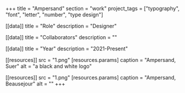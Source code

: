 +++
title = "Ampersand"
section = "work"
project_tags = ["typography", "font", "letter", "number", "type design"]

[[data]]
title = "Role"
description = "Designer"

[[data]]
title = "Collaborators"
description = ""

[[data]]
title = "Year"
description = "2021-Present"

[[resources]]
src = "1.png"
[resources.params]
caption = "Ampersand, Suer"
alt = "a black and white logo"

[[resources]]
src = "1.png"
[resources.params]
caption = "Ampersand, Beausejour"
alt = ""
+++

